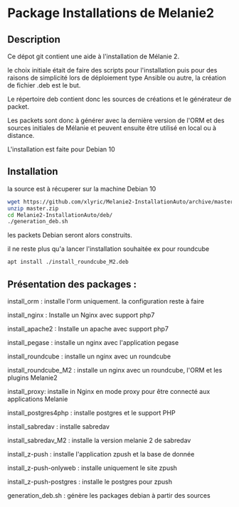 
# Package Installations de Melanie2 

## Description

Ce dépot git contient une aide à l'installation de Mélanie 2. 

le choix initiale était de faire des scripts pour l'installation puis pour des raisons de simplicité lors de déploiement type Ansible ou autre, la création de fichier .deb est le but.

Le répertoire deb contient donc les sources de créations et le générateur de packet.

Les packets sont donc à générer avec la dernière version de l'ORM et des sources initiales de Mélanie 
et peuvent ensuite être utilisé en local ou à distance. 

L'installation est faite pour Debian 10

## Installation 

la source est à récuperer sur la machine Debian 10 

```bash
wget https://github.com/xlyric/Melanie2-InstallationAuto/archive/master.zip
unzip master.zip
cd Melanie2-InstallationAuto/deb/
./generation_deb.sh
```

les packets Debian seront alors construits. 

il ne reste plus qu'a lancer l'installation souhaitée ex pour roundcube
```bash
apt install ./install_roundcube_M2.deb
```


## Présentation des packages :

install_orm : installe l'orm uniquement. la configuration reste à faire

install_nginx : Installe un Nginx avec support php7

install_apache2 : Installe un apache avec support php7

install_pegase : installe un nginx avec l'application pegase

install_roundcube : installe un nginx avec un roundcube

install_roundcube_M2 : installe un nginx avec un roundcube, l'ORM et les plugins Melanie2

install_proxy: installe in Nginx en mode proxy pour être connecté aux applications Melanie

install_postgres4php : installe postgres et le support PHP

install_sabredav : installe sabredav

install_sabredav_M2 : installe la version melanie 2 de sabredav

install_z-push : installe l'application zpush et la base de donnée

install_z-push-onlyweb : installe uniquement le site zpush

install_z-push-postgres : installe le postgres pour zpush

generation_deb.sh : génère les packages debian à partir des sources


